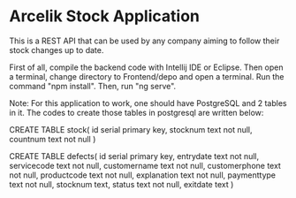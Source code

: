 # Arcelik Stock Application

This is a REST API that can be used by any company aiming to follow their stock changes up to date. 

First of all, compile the backend code with Intellij IDE or Eclipse.
Then open a terminal, change directory to Frontend/depo and open a terminal. Run the command "npm install".
Then, run "ng serve".

Note: For this application to work, one should have PostgreSQL and 2 tables in it. The codes to create those tables in postgresql are written below:

CREATE TABLE stock(
	id serial primary key,
	stocknum text not null,
	countnum text not null
)

CREATE TABLE defects(
	id serial primary key,
	entrydate text not null,
	servicecode text not null,
	customername text not null,
	customerphone text not null,
	productcode text not null,
	explanation text not null,
	paymenttype text not null,
	stocknum text,
	status text not null,
	exitdate text
)

